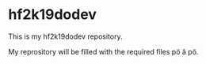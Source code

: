 # hf2k19dodev

This is my hf2k19dodev repository.

My reprository will be filled with the required files pö â pö.

